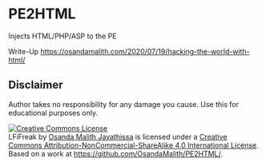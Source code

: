 # PE2HTML
Injects HTML/PHP/ASP to the PE

Write-Up
https://osandamalith.com/2020/07/19/hacking-the-world-with-html/

## Disclaimer
Author takes no responsibility for any damage you cause. Use this for educational purposes only.

<a rel="license" href="http://creativecommons.org/licenses/by-nc-sa/4.0/"><img alt="Creative Commons License" style="border-width:0" src="http://i.creativecommons.org/l/by-nc-sa/4.0/88x31.png" /></a><br /><span xmlns:dct="http://purl.org/dc/terms/" property="dct:title">LFiFreak</span> by <a xmlns:cc="http://creativecommons.org/ns#" href="http://osandamalith.wordpress.com" property="cc:attributionName" rel="cc:attributionURL">Osanda Malith Jayathissa</a> is licensed under a <a rel="license" href="http://creativecommons.org/licenses/by-nc-sa/4.0/">Creative Commons Attribution-NonCommercial-ShareAlike 4.0 International License</a>.<br />Based on a work at <a xmlns:dct="http://purl.org/dc/terms/" href="http://osandamalith.com" rel="dct:source">https://github.com/OsandaMalith/PE2HTML/</a>.

